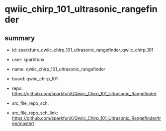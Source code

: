 # qwiic_chirp_101_ultrasonic_rangefinder
 
## summary 
* id: sparkfunx_qwiic_chirp_101_ultrasonic_rangefinder_qwiic_chirp_101
* user: sparkfunx
* name: qwiic_chirp_101_ultrasonic_rangefinder
* board: qwiic_chirp_101
* repo: https://github.com/sparkfunX/Qwiic_Chirp_101_Ultrasonic_Rangefinder



* src_file_repo_sch: 
* src_file_repo_sch_link: https://github.com/sparkfunX/Qwiic_Chirp_101_Ultrasonic_Rangefinder/tree/master/






